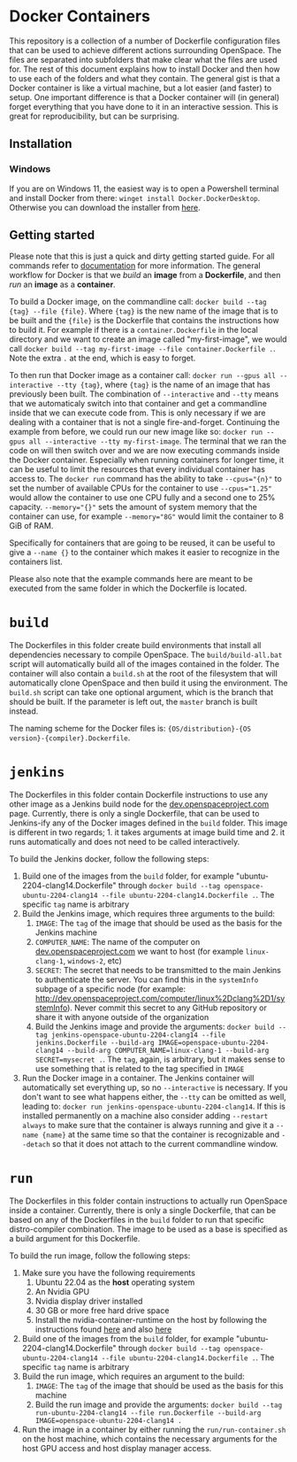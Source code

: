 # Docker Containers
This repository is a collection of a number of Dockerfile configuration files that can be used to achieve different actions surrounding OpenSpace. The files are separated into subfolders that make clear what the files are used for. The rest of this document explains how to install Docker and then how to use each of the folders and what they contain. The general gist is that a Docker container is like a virtual machine, but a lot easier (and faster) to setup. One important difference is that a Docker container will (in general) forget everything that you have done to it in an interactive session. This is great for reproducibility, but can be surprising.

## Installation
### Windows
If you are on Windows 11, the easiest way is to open a Powershell terminal and install Docker from there: `winget install Docker.DockerDesktop`.  Otherwise you can download the installer from [here](https://desktop.docker.com/win/main/amd64/Docker%20Desktop%20Installer.exe).

## Getting started
Please note that this is just a quick and dirty getting started guide. For all commands refer to [documentation](https://docs.docker.com/) for more information. The general workflow for Docker is that we _build_ an **image** from a **Dockerfile**, and then _run_ an **image** as a **container**.

To build a Docker image, on the commandline call: `docker build --tag {tag} --file {file}`. Where `{tag}` is the new name of the image that is to be built and the `{file}` is the Dockerfile that contains the instructions how to build it. For example if there is a `container.Dockerfile` in the local directory and we want to create an image called "my-first-image", we would call `docker build --tag my-first-image --file container.Dockerfile .`. Note the extra `.` at the end, which is easy to forget.

To then run that Docker image as a container call: `docker run --gpus all --interactive --tty {tag}`, where `{tag}` is the name of an image that has previously been built. The combination of `--interactive` and `--tty` means that we automaticaly switch into that container and get a commandline inside that we can execute code from. This is only necessary if we are dealing with a container that is not a single fire-and-forget. Continuing the example from before, we could run our new image like so: `docker run --gpus all --interactive --tty my-first-image`. The terminal that we ran the code on will then switch over and we are now executing commands inside the Docker container. Especially when running containers for longer time, it can be useful to limit the resources that every individual container has access to. The `docker run` command has the ability to take `--cpus="{n}"` to set the number of available CPUs for the container to use `--cpus="1.25"` would allow the container to use one CPU fully and a second one to 25% capacity. `--memory="{}"` sets the amount of system memory that the container can use, for example `--memory="8G"` would limit the container to 8 GiB of RAM.

Specifically for containers that are going to be reused, it can be useful to give a `--name {}` to the container which makes it easier to recognize in the containers list.

Please also note that the example commands here are meant to be executed from the same folder in which the Dockerfile is located.

# `build`
The Dockerfiles in this folder create build environments that install all dependencies necessary to compile OpenSpace. The `build/build-all.bat` script will automatically build all of the images contained in the folder. The container will also contain a `build.sh` at the root of the filesystem that will automatically clone OpenSpace and then build it using the environment. The `build.sh` script can take one optional argument, which is the branch that should be built. If the parameter is left out, the `master` branch is built instead.

The naming scheme for the Docker files is: `{OS/distribution}-{OS version}-{compiler}.Dockerfile`.


# `jenkins`
The Dockerfiles in this folder contain Dockerfile instructions to use any other image as a Jenkins build node for the [dev.openspaceproject.com](dev.openspaceproject.com) page. Currently, there is only a single Dockerfile, that can be used to Jenkins-ify any of the Docker images defined in the `build` folder. This image is different in two regards; 1. it takes arguments at image build time and 2. it runs automatically and does not need to be called interactively.

To build the Jenkins docker, follow the following steps:
1. Build one of the images from the `build` folder, for example "ubuntu-2204-clang14.Dockerfile" through `docker build --tag openspace-ubuntu-2204-clang14 --file ubuntu-2204-clang14.Dockerfile .`. The specific `tag` name is arbitrary
1. Build the Jenkins image, which requires three arguments to the build:
   1. `IMAGE`: The `tag` of the image that should be used as the basis for the Jenkins machine
   1. `COMPUTER_NAME`: The name of the computer on [dev.openspaceproject.com](dev.openspaceproject.com) we want to host (for example `linux-clang-1`, `windows-2`, etc)
   1. `SECRET`: The secret that needs to be transmitted to the main Jenkins to authenticate the server. You can find this in the `systemInfo` subpage of a specific node (for example: http://dev.openspaceproject.com/computer/linux%2Dclang%2D1/systemInfo). Never commit this secret to any GitHub repository or share it with anyone outside of the organization
   1. Build the Jenkins image and provide the arguments: `docker build --tag jenkins-openspace-ubuntu-2204-clang14 --file jenkins.Dockerfile --build-arg IMAGE=openspace-ubuntu-2204-clang14 --build-arg COMPUTER_NAME=linux-clang-1 --build-arg SECRET=mysecret .`. The `tag`, again, is arbitrary, but it makes sense to use something that is related to the tag specified in `IMAGE`
1. Run the Docker image in a container. The Jenkins container will automatically set everything up, so no `--interactive` is necessary. If you don't want to see what happens either, the `--tty` can be omitted as well, leading to: `docker run jenkins-openspace-ubuntu-2204-clang14`. If this is installed permanently on a machine also consider adding `--restart always` to make sure that the container is always running and give it a `--name {name}` at the same time so that the container is recognizable and `--detach` so that it does not attach to the current commandline window.

# `run`
The Dockerfiles in this folder contain instructions to actually run OpenSpace inside a container. Currently, there is only a single Dockerfile, that can be based on any of the Dockerfiles in the `build` folder to run that specific distro-compiler combination. The image to be used as a base is specified as a build argument for this Dockerfile.

To build the run image, follow the following steps:
1. Make sure you have the following requirements
   1. Ubuntu 22.04 as the __host__ operating system
   1. An Nvidia GPU
   1. Nvidia display driver installed
   1. 30 GB or more free hard drive space
   1. Install the nvidia-container-runtime on the host by following the instructions found [here](https://nvidia.github.io/nvidia-container-runtime/) and also [here](https://github.com/NVIDIA/nvidia-container-runtime)
1. Build one of the images from the `build` folder, for example "ubuntu-2204-clang14.Dockerfile" through `docker build --tag openspace-ubuntu-2204-clang14 --file ubuntu-2204-clang14.Dockerfile .`. The specific `tag` name is arbitrary
1. Build the run image, which requires an argument to the build:
   1. `IMAGE`: The `tag` of the image that should be used as the basis for this machine
   1. Build the run image and provide the arguments: `docker build --tag run-ubuntu-2204-clang14 --file run.Dockerfile --build-arg IMAGE=openspace-ubuntu-2204-clang14 .`
1. Run the image in a container by either running the `run/run-container.sh` on the host machine, which contains the necessary arguments for the host GPU access and host display manager access.
